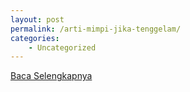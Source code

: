 ```yaml
---
layout: post
permalink: /arti-mimpi-jika-tenggelam/
categories:
    - Uncategorized
---
```


[Baca Selengkapnya](/09)